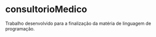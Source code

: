 # consultorioMedico
Trabalho desenvolvido para a finalização da matéria de linguagem de programação.
